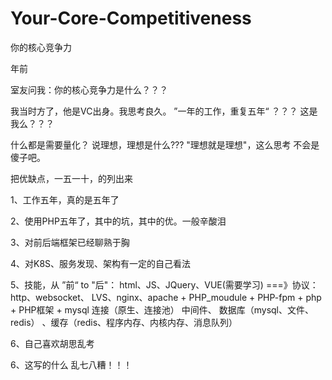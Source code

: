 # Your-Core-Competitiveness
你的核心竞争力

年前

室友问我：你的核心竞争力是什么？？？

我当时方了，他是VC出身。我思考良久。
”一年的工作，重复五年“ ？？？  这是我么？？？

什么都是需要量化？ 
说理想，理想是什么??? "理想就是理想"，这么思考 不会是傻子吧。

把优缺点，一五一十，的列出来

1、工作五年，真的是五年了

2、使用PHP五年了，其中的坑，其中的优。一般辛酸泪

3、对前后端框架已经聊熟于胸

4、对K8S、服务发现、架构有一定的自己看法

5、技能，从 ”前“ to "后"：
  html、JS、JQuery、VUE(需要学习) ===》协议：http、websocket、     LVS、nginx、apache  + PHP_moudule  + PHP-fpm + php + PHP框架 + mysql 连接（原生、连接池） 中间件、 数据库（mysql、文件、redis） 、缓存（redis、程序内存、内核内存、消息队列）
  
6、自己喜欢胡思乱考  
  
6、这写的什么 乱七八糟！！！
